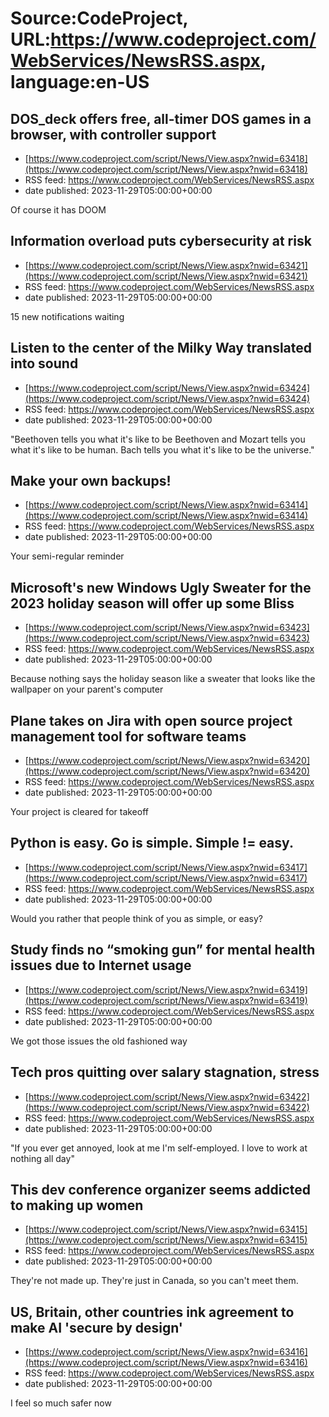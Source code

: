 # Source:CodeProject, URL:https://www.codeproject.com/WebServices/NewsRSS.aspx, language:en-US

## DOS_deck offers free, all-timer DOS games in a browser, with controller support
 - [https://www.codeproject.com/script/News/View.aspx?nwid=63418](https://www.codeproject.com/script/News/View.aspx?nwid=63418)
 - RSS feed: https://www.codeproject.com/WebServices/NewsRSS.aspx
 - date published: 2023-11-29T05:00:00+00:00

Of course it has DOOM

## Information overload puts cybersecurity at risk
 - [https://www.codeproject.com/script/News/View.aspx?nwid=63421](https://www.codeproject.com/script/News/View.aspx?nwid=63421)
 - RSS feed: https://www.codeproject.com/WebServices/NewsRSS.aspx
 - date published: 2023-11-29T05:00:00+00:00

15 new notifications waiting

## Listen to the center of the Milky Way translated into sound
 - [https://www.codeproject.com/script/News/View.aspx?nwid=63424](https://www.codeproject.com/script/News/View.aspx?nwid=63424)
 - RSS feed: https://www.codeproject.com/WebServices/NewsRSS.aspx
 - date published: 2023-11-29T05:00:00+00:00

"Beethoven tells you what it's like to be Beethoven and Mozart tells you what it's like to be human. Bach tells you what it's like to be the universe."

## Make your own backups!
 - [https://www.codeproject.com/script/News/View.aspx?nwid=63414](https://www.codeproject.com/script/News/View.aspx?nwid=63414)
 - RSS feed: https://www.codeproject.com/WebServices/NewsRSS.aspx
 - date published: 2023-11-29T05:00:00+00:00

Your semi-regular reminder

## Microsoft's new Windows Ugly Sweater for the 2023 holiday season will offer up some Bliss
 - [https://www.codeproject.com/script/News/View.aspx?nwid=63423](https://www.codeproject.com/script/News/View.aspx?nwid=63423)
 - RSS feed: https://www.codeproject.com/WebServices/NewsRSS.aspx
 - date published: 2023-11-29T05:00:00+00:00

Because nothing says the holiday season like a sweater that looks like the wallpaper on your parent's computer

## Plane takes on Jira with open source project management tool for software teams
 - [https://www.codeproject.com/script/News/View.aspx?nwid=63420](https://www.codeproject.com/script/News/View.aspx?nwid=63420)
 - RSS feed: https://www.codeproject.com/WebServices/NewsRSS.aspx
 - date published: 2023-11-29T05:00:00+00:00

Your project is cleared for takeoff

## Python is easy. Go is simple. Simple != easy.
 - [https://www.codeproject.com/script/News/View.aspx?nwid=63417](https://www.codeproject.com/script/News/View.aspx?nwid=63417)
 - RSS feed: https://www.codeproject.com/WebServices/NewsRSS.aspx
 - date published: 2023-11-29T05:00:00+00:00

Would you rather that people think of you as simple, or easy?

## Study finds no “smoking gun” for mental health issues due to Internet usage
 - [https://www.codeproject.com/script/News/View.aspx?nwid=63419](https://www.codeproject.com/script/News/View.aspx?nwid=63419)
 - RSS feed: https://www.codeproject.com/WebServices/NewsRSS.aspx
 - date published: 2023-11-29T05:00:00+00:00

We got those issues the old fashioned way

## Tech pros quitting over salary stagnation, stress
 - [https://www.codeproject.com/script/News/View.aspx?nwid=63422](https://www.codeproject.com/script/News/View.aspx?nwid=63422)
 - RSS feed: https://www.codeproject.com/WebServices/NewsRSS.aspx
 - date published: 2023-11-29T05:00:00+00:00

"If you ever get annoyed, look at me I'm self-employed. I love to work at nothing all day"

## This dev conference organizer seems addicted to making up women
 - [https://www.codeproject.com/script/News/View.aspx?nwid=63415](https://www.codeproject.com/script/News/View.aspx?nwid=63415)
 - RSS feed: https://www.codeproject.com/WebServices/NewsRSS.aspx
 - date published: 2023-11-29T05:00:00+00:00

They're not made up. They're just in Canada, so you can't meet them.

## US, Britain, other countries ink agreement to make AI 'secure by design'
 - [https://www.codeproject.com/script/News/View.aspx?nwid=63416](https://www.codeproject.com/script/News/View.aspx?nwid=63416)
 - RSS feed: https://www.codeproject.com/WebServices/NewsRSS.aspx
 - date published: 2023-11-29T05:00:00+00:00

I feel so much safer now

